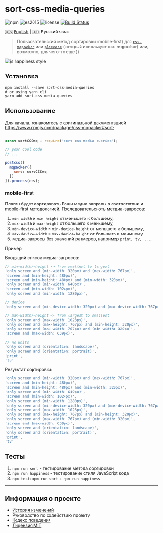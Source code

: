 # sort-css-media-queries

![npm](https://img.shields.io/badge/node-6.3.0-yellow.svg)
![es2015](https://img.shields.io/badge/ECMAScript-2015_(ES6)-blue.svg)
![license](https://img.shields.io/badge/License-MIT-orange.svg)
[![Build Status](https://travis-ci.org/dutchenkoOleg/sort-css-media-queries.svg?branch=master)](https://travis-ci.org/dutchenkoOleg/sort-css-media-queries)


:us: [English](./README.md)
|
:ru: Русский язык

> Пользовательский метод сортировки (mobile-first) для [`css-mqpacker`](https://www.npmjs.com/package/css-mqpacker) или [`pleeease`](https://www.npmjs.com/package/pleeease) (который использует css-mqpacker) или, возможно, для чего-то еще ))

[![js happiness style](https://cdn.rawgit.com/JedWatson/happiness/master/badge.svg)](https://github.com/JedWatson/happiness)

## Установка

```shell
npm install --save sort-css-media-queries
# or using yarn cli
yarn add sort-css-media-queries
```

## Использование

Для начала, ознакомтесь с оригинальной документацией https://www.npmjs.com/package/css-mqpacker#sort;

```js

const sortCSSmq = require('sort-css-media-queries');

// your cool code
// ...

postcss([
  mqpacker({
    sort: sortCSSmq
  })
]).process(css);

```

### mobile-first

Плагин будет сортировать Ваши медио запросы в соответствии и mobile-first методологией. Последовательсноть меедиа-запросов:

1. `min-width` и `min-height`  от меньшего к большему,
1. `max-width` и `max-height` от большего к меньшему,
1. `min-device-width` и `min-device-height`  от меньшего к большему,
1. `max-device-width` и `max-device-height` от большего к меньшему
1. медиа-запросы без значений размеров, например `print, tv, ...`.

Пример

Входящий список медиа-запросов:

```js
// min-width/-height -> from smallest to largest
'only screen and (min-width: 320px) and (max-width: 767px)',
'screen and (min-height: 480px)',
'screen and (min-height: 480px) and (min-width: 320px)',
'only screen and (min-width: 640px)',
'screen and (min-width: 1024px)',
'only screen and (min-width: 1280px)',

// device
'only screen and (min-device-width: 320px) and (max-device-width: 767px)',

// max-width/-height <- from largest to smallest
'only screen and (max-width: 1023px)',
'only screen and (max-height: 767px) and (min-height: 320px)',
'only screen and (max-width: 767px) and (min-width: 320px)',
'screen and (max-width: 639px)',

// no units
'only screen and (orientation: landscape)',
'only screen and (orientation: portrait)',
'print',
'tv'
```

Результат сортировки:

```js
'only screen and (min-width: 320px) and (max-width: 767px)',
'screen and (min-height: 480px)',
'screen and (min-height: 480px) and (min-width: 320px)',
'only screen and (min-width: 640px)',
'screen and (min-width: 1024px)',
'only screen and (min-width: 1280px)',
'only screen and (min-device-width: 320px) and (max-device-width: 767px)',
'only screen and (max-width: 1023px)',
'only screen and (max-height: 767px) and (min-height: 320px)',
'only screen and (max-width: 767px) and (min-width: 320px)',
'screen and (max-width: 639px)',
'only screen and (orientation: landscape)',
'only screen and (orientation: portrait)',
'print',
'tv'
```


## Тесты

1. `npm run sort` - тестирование метода сортировки
1. `npm run happiness` - тестирование стиля JavaScript кода
1. `npm test`: `npm run sort` + `npm run happiness`

---

## Информация о проекте

* [История изменений](./CHANGELOG-RU.md)
* [Руководство по содействию проекту](./CONTRIBUTING-RU.md)
* [Кодекс поведения](./CODE_OF_CONDUCT-RU.md)
* [Лицензия MIT](./LICENSE)
